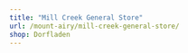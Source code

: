 ```yaml
---
title: "Mill Creek General Store"
url: /mount-airy/mill-creek-general-store/
shop: Dorfladen
---
```

